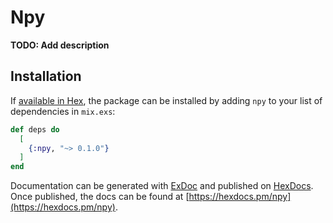 # Npy

**TODO: Add description**

## Installation

If [available in Hex](https://hex.pm/docs/publish), the package can be installed
by adding `npy` to your list of dependencies in `mix.exs`:

```elixir
def deps do
  [
    {:npy, "~> 0.1.0"}
  ]
end
```

Documentation can be generated with [ExDoc](https://github.com/elixir-lang/ex_doc)
and published on [HexDocs](https://hexdocs.pm). Once published, the docs can
be found at [https://hexdocs.pm/npy](https://hexdocs.pm/npy).

